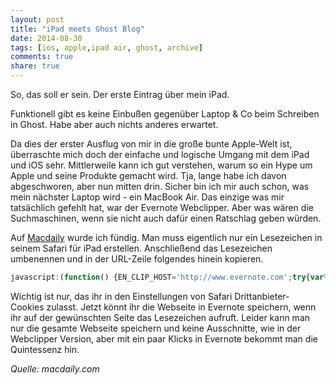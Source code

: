 ```yaml
---
layout: post
title: "iPad meets Ghost Blog"
date: 2014-08-30
tags: [ios, apple,ipad air, ghost, archive]
comments: true
share: true
---
```


So, das soll er sein. Der erste Eintrag über mein iPad. 

Funktionell gibt es keine Einbußen gegenüber Laptop & Co beim Schreiben in Ghost. Habe aber auch nichts anderes erwartet.

Da dies der erster Ausflug von mir in die große bunte Apple-Welt ist, überraschte mich doch der einfache und logische Umgang mit dem iPad und iOS sehr. Mittlerweile kann ich gut verstehen, warum so ein Hype um Apple und seine Produkte gemacht wird. Tja, lange habe ich davon abgeschworen, aber nun mitten drin. Sicher bin ich mir auch schon, was mein nächster Laptop wird - ein MacBook Air.
Das einzige was mir tatsächlich gefehlt hat, war der Evernote Webclipper. Aber was wären die Suchmaschinen, wenn sie nicht auch dafür einen Ratschlag geben würden. 

Auf [Macdaily](http://www.macdaily.co/add-evernote-web-clipper-safari-ios/) wurde ich fündig. Man muss eigentlich nur ein Lesezeichen in seinem Safari für iPad erstellen. Anschließend das Lesezeichen umbenennen und in der URL-Zeile folgendes hinein kopieren.

``` javascript
javascript:(function() {EN_CLIP_HOST='http://www.evernote.com';try{var%20x=document.createElement('SCRIPT');x.type='text/javascript';x.src=EN_CLIP_HOST+'/public/bookmarkClipper.js?'+(new%20Date().getTime()/100000);document.getElementsByTagName('head')[0].appendChild(x);}catch(e){location.href=EN_CLIP_HOST+'/clip.action?url='+encodeURIComponent(location.href)+'&title='+encodeURIComponent(document.title);}})();
```

Wichtig ist nur, das ihr in den Einstellungen von Safari Drittanbieter- Cookies zulasst.
Jetzt könnt ihr die Webseite in Evernote speichern, wenn ihr auf der gewünschten Seite das Lesezeichen aufruft. Leider kann man nur die gesamte Webseite speichern und keine Ausschnitte, wie in der Webclipper Version, aber mit ein paar Klicks in Evernote bekommt man die Quintessenz hin.

*Quelle: macdaily.com*